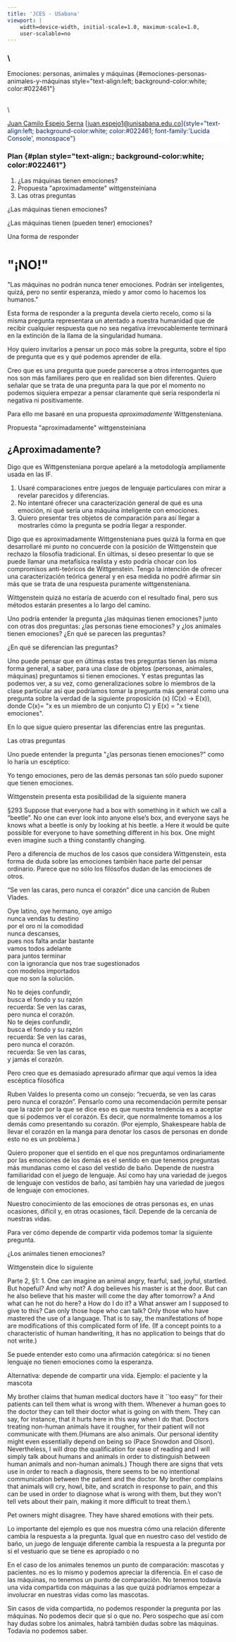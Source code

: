 ```yaml
---
title: 'JCES - USabana'
viewport: |
    width=device-width, initial-scale=1.0, maximum-scale=1.0,
    user-scalable=no
---
```


<div class="reveal">

<div class="slides">

<div class="section" data-background-color="white"
data-background-image="img/collagesabana.jpg"
data-background-size="contain" data-background-position="right">

<div class="container-fluid">

<div class="row">

<div class="col-sm-7">

### \
Emociones: personas, animales y máquinas {#emociones-personas-animales-y-máquinas style="text-align:left; background-color:white; color:#022461"}

\
\

<div style="text-align:left; background-color:white; color:#022461;">

[Juan Camilo Espejo Serna](../jcunisabana.github.io/)
[juan.espejo1@unisabana.edu.co]{style="text-align:left; background-color:white; color:#022461; font-family:'Lucida Console', monospace"}

</div>

</div>

</div>

</div>

</div>

<div class="section" data-background-color="white"
data-background-image="img/collagesabana.jpg"
data-background-size="contain" data-background-position="right">

<div class="container">

<div class="row">

<div class="col-md-5">

### Plan {#plan style="text-align:; background-color:white; color:#022461"}

1.  ¿Las máquinas tienen emociones?
2.  Propuesta "aproximadamente" wittgensteiniana
3.  Las otras preguntas

</div>

</div>

</div>

</div>

<div class="section" data-background-color="white"
data-background-image="img/collagesabana.jpg"
data-background-size="contain" data-background-position="right">

<div class="container">

<div class="row">

<div class="col-sm-5">

¿Las máquinas tienen emociones?

</div>

</div>

</div>

</div>

<div class="section">

¿Las máquinas tienen (pueden tener) emociones?

</div>

<div class="section">

Una forma de responder

</div>

<div class="section" data-background="Firebrick">

"¡NO!"
======

"Las máquinas no podrán nunca tener emociones. Podrán ser inteligentes,
quizá, pero no sentir esperanza, miedo y amor como lo hacemos los
humanos."

</div>

<div class="section">

Esta forma de responder a la pregunta devela cierto recelo, como si la
misma pregunta representara un atentado a nuestra humanidad que de
recibir cualquier respuesta que no sea negativa irrevocablemente
terminará en la extinción de la llama de la singularidad humana.

</div>

<div class="section">

Hoy quiero invitarlos a pensar un poco más sobre la pregunta, sobre el
tipo de pregunta que es y qué podemos aprender de ella.

</div>

<div class="section">

Creo que es una pregunta que puede parecerse a otros interrogantes que
nos son más familiares pero que en realidad son bien diferentes. Quiero
señalar que se trata de una pregunta para la que por el momento no
podemos siquiera empezar a pensar claramente qué sería responderla ni
negativa ni positivamente.

</div>

<div class="section">

Para ello me basaré en una propuesta *aproximadamente* Wittgensteniana.

</div>

<div class="section" data-background-color="white"
data-background-image="img/collagesabana.jpg"
data-background-size="contain" data-background-position="right">

<div class="container">

<div class="row">

<div class="col-sm-5">

Propuesta "aproximadamente" wittgensteiniana

</div>

</div>

</div>

</div>

<div class="section">

¿Aproximadamente?
-----------------

</div>

<div class="section">

Digo que es Wittgensteniana porque apelaré a la metodología ampliamente
usada en las IF.
1.  Usaré comparaciones entre juegos de lenguaje particulares con mirar
    a revelar parecidos y diferencias.
2.  No intentaré ofrecer una caracterización general de qué es una
    emoción, ni qué sería una máquina inteligente con emociones.
3.  Quiero presentar tres objetos de comparación para así llegar a
    mostrarles cómo la pregunta se podría llegar a responder.

</div>

<div class="section">

Digo que es aproximadamente Wittgensteniana pues quizá la forma en que
desarrollaré mi punto no concuerde con la posición de Wittgenstein que
rechazo la filosofía tradicional. En últimas, sí deseo presentar lo que
se puede llamar una metafísica realista y esto podría chocar con los
compromisos anti-teóricos de Wittgenstein. Tengo la intención de ofrecer
una caracterización teórica general y en esa medida no podré afirmar sin
más que se trata de una respuesta puramente wittgensteniana.

</div>

<div class="section">

Wittgenstein quizá no estaría de acuerdo con el resultado final, pero
sus métodos estarán presentes a lo largo del camino.

</div>

<div class="section">

Uno podría entender la pregunta ¿las máquinas tienen emociones? junto
con otras dos preguntas: ¿las personas tiene emociones? y ¿los animales
tienen emociones?
¿En qué se parecen las preguntas?

¿En qué se diferencian las preguntas?

</div>

<div class="section" data-background="Firebrick">

Uno puede pensar que en últimas estas tres preguntas tienen las misma
forma general, a saber, para una clase de objetos (personas, animales,
máquinas) preguntamos si tienen emociones. Y estas preguntas las podemos
ver, a su vez, como generalizaciones sobre lo miembros de la clase
particular así que podríamos tomar la pregunta más general como una
pregunta sobre la verdad de la siguiente proposición (x) (C(x) -&gt;
E(x)), donde C(x)= "x es un miembro de un conjunto C) y E(x) = "x tiene
emociones".

</div>

<div class="section">

En lo que sigue quiero presentar las diferencias entre las preguntas.

</div>

<div class="section" data-background-color="white"
data-background-image="img/collagesabana.jpg"
data-background-size="contain" data-background-position="right">

<div class="container">

<div class="row">

<div class="col-sm-5">

Las otras preguntas

</div>

</div>

</div>

</div>

<div class="section">

Uno puede entender la pregunta "¿las personas tienen emociones?" como lo
haría un escéptico:

</div>

<div class="section" data-background="Firebrick">

Yo tengo emociones, pero de las demás personas tan sólo puedo suponer
que tienen emociones.

</div>

<div class="section">

Wittgenstein presenta esta posibilidad de la siguiente manera

</div>

<div class="section">

§293 Suppose that everyone had a box with something in it which we call
a “beetle”. No one can ever look into anyone else’s box, and everyone
says he knows what a beetle is only by looking at his beetle. a Here it
would be quite possible for everyone to have something different in his
box. One might even imagine such a thing constantly changing.

</div>

<div class="section">

Pero a diferencia de muchos de los casos que considera Wittgenstein,
esta forma de duda sobre las emociones también hace parte del pensar
ordinario. Parece que no sólo los filósofos dudan de las emociones de
otros.

</div>

<div class="section">

“Se ven las caras, pero nunca el corazón” dice una canción de Ruben
Vlades.

</div>

<div class="section">

Oye latino, oye hermano, oye amigo\
nunca vendas tu destino\
por el oro ni la comodidad\
nunca descanses,\
pues nos falta andar bastante\
vamos todos adelante\
para juntos terminar\
con la ignorancia que nos trae sugestionados\
con modelos importados\
que no son la solución.

No te dejes confundir,\
busca el fondo y su razón\
recuerda: Se ven las caras,\
pero nunca el corazón.\
No te dejes confundir,\
busca el fondo y su razón\
recuerda: Se ven las caras,\
pero nunca el corazón.\
recuerda: Se ven las caras,\
y jamás el corazón.

</div>

<div class="section">

Pero creo que es demasiado apresurado afirmar que aquí vemos la idea
escéptica filosófica

</div>

<div class="section">

Ruben Valdes lo presenta como un consejo: “recuerda, se ven las caras
pero nunca el corazón”. Pensarlo como una recomendación permite pensar
que la razón por la que se dice eso es que nuestra tendencia es a
aceptar que sí podemos ver el corazón. Es decir, que normalmente tomamos
a los demás como presentando su corazón. (Por ejemplo, Shakespeare habla
de llevar el corazón en la manga para denotar los casos de personas en
donde esto no es un problema.)

</div>

<div class="section">

Quiero proponer que el sentido en el que nos preguntamos ordinariamente
por las emociones de los demás es el sentido en que tenemos preguntas
más mundanas como el caso del vestido de baño. Depende de nuestra
familiaridad con el juego de lenguaje. Así como hay una variedad de
juegos de lenguaje con vestidos de baño, así también hay una variedad de
juegos de lenguaje con emociones.

</div>

<div class="section">

Nuestro conocimiento de las emociones de otras personas es, en unas
ocasiones, difícil y, en otras ocasiones, fácil. Depende de la cercanía
de nuestras vidas.

</div>

<div class="section">

Para ver cómo depende de compartir vida podemos tomar la siguiente
pregunta.

</div>

<div class="section">

¿Los animales tienen emociones?

</div>

<div class="section">

Wittgenstein dice lo siguiente

</div>

<div class="section">

Parte 2, §1: 1. One can imagine an animal angry, fearful, sad, joyful,
startled. But hopeful? And why not? A dog believes his master is at the
door. But can he also believe that his master will come the day after
tomorrow? a And what can he not do here? a How do I do it? a What answer
am I supposed to give to this? Can only those hope who can talk? Only
those who have mastered the use of a language. That is to say, the
manifestations of hope are modifications of this complicated form of
life. (If a concept points to a characteristic of human handwriting, it
has no application to beings that do not write.)

</div>

<div class="section">

Se puede entender esto como una afirmación categórica: si no tienen
lenguaje no tienen emociones como la esperanza.

</div>

<div class="section">

Alternativa: depende de compartir una vida. Ejemplo: el paciente y la
mascota

</div>

<div class="section">

My brother claims that human medical doctors have it \`\`too easy'' for
their patients can tell them what is wrong with them. Whenever a human
goes to the doctor they can tell their doctor what is going on with
them. They can say, for instance, that it hurts here in this way when I
do that. Doctors treating non-human animals have it rougher, for their
patient will not communicate with them.(Humans are also animals. Our
personal identity might even essentially depend on being so (Pace
Snowdon and Olson). Nevertheless, I will drop the qualification for ease
of reading and I will simply talk about humans and animals in order to
distinguish between human animals and non-human animals.) Though there
are signs that vets use in order to reach a diagnosis, there seems to be
no intentional communication between the patient and the doctor. My
brother complains that animals will cry, howl, bite, and scratch in
response to pain, and this can be used in order to diagnose what is
wrong with them, but they won't tell vets about their pain, making it
more difficult to treat them.\

</div>

<div class="section">

Pet owners might disagree. They have shared emotions with their pets.

</div>

<div class="section">

Lo importante del ejemplo es que nos muestra cómo una relación diferente
cambia la respuesta a la pregunta. Igual que en nuestro caso del vestido
de baño, un juego de lenguaje diferente cambia la respuesta a la
pregunta por si el vestuario que se tiene es apropiado o no

</div>

<div class="section">

En el caso de los animales tenemos un punto de comparación: mascotas y
pacientes. no es lo mismo y podemos apreciar la diferencia.
En el caso de las máquinas, no tenemos un punto de comparación. No
tenemos todavía una vida compartida con máquinas a las que quizá
podríamos empezar a involucrar en nuestras vidas como las mascotas.

</div>

<div class="section">

Sin casos de vida compartida, no podemos responder la pregunta por las
máquinas. No podemos decir que sí o que no. Pero sospecho que así com
hay dudas sobre los animales, habrá también dudas sobre las máquinas.
Todavía no podemos saber.

</div>

</div>

</div>
